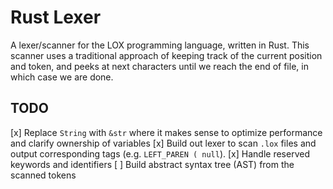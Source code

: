 # Rust Lexer
A lexer/scanner for the LOX programming language, written in Rust. This scanner uses a traditional approach of keeping track of the current position and token,
and peeks at next characters until we reach the end of file, in which case we are done.

## TODO
[x] Replace `String` with `&str` where it makes sense to optimize performance and clarify ownership of variables
[x] Build out lexer to scan `.lox` files and output corresponding tags (e.g. `LEFT_PAREN ( null`).
[x] Handle reserved keywords and identifiers
[ ] Build abstract syntax tree (AST) from the scanned tokens
